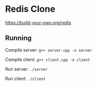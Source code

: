 Redis Clone
===

https://build-your-own.org/redis

Running
---
Compile server: `g++ server.cpp -o server`

Compile client: `g++ client.cpp -o client`

Run server: `./server`

Run client: `./client`
